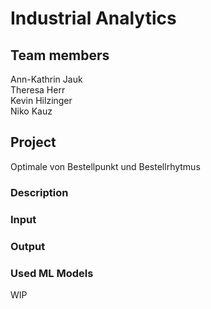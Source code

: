# Industrial Analytics

## Team members
Ann-Kathrin Jauk\
Theresa Herr\
Kevin Hilzinger\
Niko Kauz


## Project
Optimale von Bestellpunkt und Bestellrhytmus

### Description


### Input


### Output


### Used ML Models
WIP
